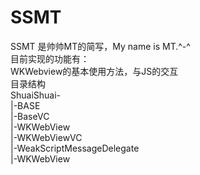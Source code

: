 # SSMT</br>
SSMT 是帅帅MT的简写，My name is MT.^-^</br>
目前实现的功能有：</br>
WKWebview的基本使用方法，与JS的交互</br>
目录结构</br>
ShuaiShuai-</br>
  |-BASE</br>
    |-BaseVC</br>
  |-WKWebView</br>
    |-WKWebViewVC</br>
    |-WeakScriptMessageDelegate</br>
    |-WKWebView</br>
  
